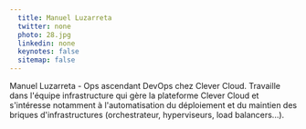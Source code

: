 ```yaml
---
  title: Manuel Luzarreta
  twitter: none
  photo: 28.jpg
  linkedin: none
  keynotes: false
  sitemap: false
---
```

Manuel Luzarreta - Ops ascendant DevOps chez Clever Cloud.
Travaille dans l'équipe infrastructure qui gère la plateforme Clever Cloud et s'intéresse notamment à l'automatisation du déploiement et du maintien des briques d'infrastructures (orchestrateur, hyperviseurs, load balancers...).
